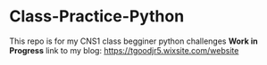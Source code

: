 # Class-Practice-Python
This repo is for my CNS1 class begginer python challenges
**Work in Progress**
link to my blog: https://tgoodjr5.wixsite.com/website

